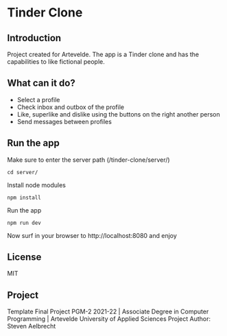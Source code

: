 # Tinder Clone

## Introduction
Project created for Artevelde. The app is a Tinder clone and has the capabilities to like fictional people.

## What can it do?
- Select a profile
- Check inbox and outbox of the profile
- Like, superlike and dislike using the buttons on the right another person
- Send messages between profiles

## Run the app
Make sure to enter the server path (/tinder-clone/server/)
```node
cd server/
```
Install node modules
```node
npm install
```
Run the app
```node
npm run dev
```
Now surf in your browser to http://localhost:8080 and enjoy

## License
MIT

## Project
Template Final Project PGM-2 2021-22 | Associate Degree in Computer Programming | Artevelde University of Applied Sciences
Project Author: Steven Aelbrecht

